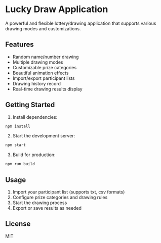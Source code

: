 # Lucky Draw Application

A powerful and flexible lottery/drawing application that supports various drawing modes and customizations.

## Features

- Random name/number drawing
- Multiple drawing modes
- Customizable prize categories
- Beautiful animation effects
- Import/export participant lists
- Drawing history record
- Real-time drawing results display

## Getting Started

1. Install dependencies:
```bash
npm install
```

2. Start the development server:
```bash
npm start
```

3. Build for production:
```bash
npm run build
```

## Usage

1. Import your participant list (supports txt, csv formats)
2. Configure prize categories and drawing rules
3. Start the drawing process
4. Export or save results as needed

## License

MIT 